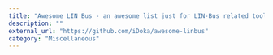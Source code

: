 ```yaml
---
title: "Awesome LIN Bus - an awesome list just for LIN-Bus related tools (hardware, software, etc.)"
description: ""
external_url: "https://github.com/iDoka/awesome-linbus"
category: "Miscellaneous"
---
```

